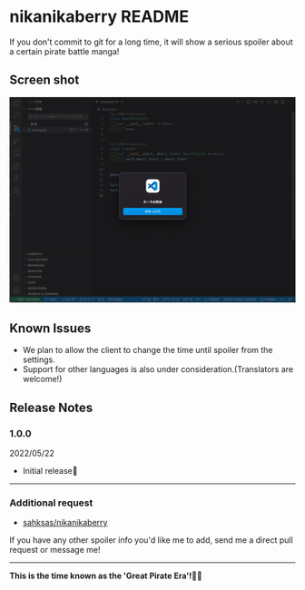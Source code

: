 # nikanikaberry README

If you don't commit to git for a long time, it will show a serious spoiler about a certain pirate battle manga!

## Screen shot

![screenshot](https://raw.githubusercontent.com/sahksas/nikanikaberry/master/images/screenshot.png)

## Known Issues

- We plan to allow the client to change the time until spoiler from the settings.
- Support for other languages is also under consideration.(Translators are welcome!)

## Release Notes

### 1.0.0

2022/05/22

- Initial release🎉

---

### Additional request

- [sahksas/nikanikaberry](https://github.com/sahksas/nikanikaberry)

If you have any other spoiler info you'd like me to add, send me a direct pull request or message me!

---

**This is the time known as the 'Great Pirate Era'!🏴‍☠️**
